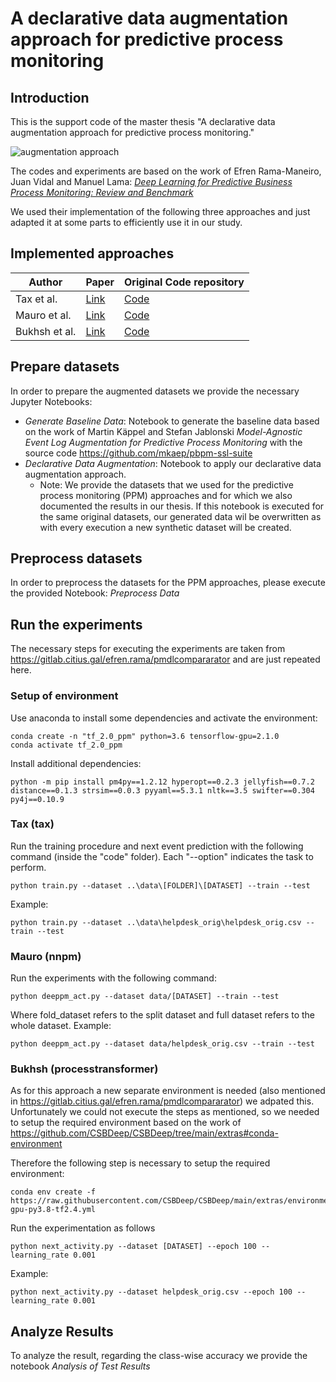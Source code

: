 # A declarative data augmentation approach for predictive process monitoring

## Introduction
This is the support code of the master thesis "A declarative data augmentation approach for predictive process monitoring."

![augmentation approach](https://github.com/user-attachments/assets/6c6fb37b-e013-4c95-992d-86c2e648bed9)

The codes and experiments are based on the work of Efren Rama-Maneiro, Juan Vidal and Manuel Lama: [_Deep Learning for Predictive Business Process Monitoring: Review and Benchmark_]([url](https://gitlab.citius.gal/efren.rama/pmdlcompararator))

We used their implementation of the following three approaches and just adapted it at some parts to efficiently use it in our study.

## Implemented approaches

| Author | Paper | Original Code repository |
| --------------- | --------------- | --------------- |
| Tax et al.    | [Link]([url](https://arxiv.org/abs/1612.02130))     | [Code]([url](https://github.com/verenich/ProcessSequencePrediction))     |
| Mauro et al.    | [Link]([url](https://openreview.net/forum?id=OxYPkm8nGEq))     | [Code]([url](https://github.com/nicoladimauro/nnpm))     |
| Bukhsh et al.    | [Link]([url](https://arxiv.org/abs/2104.00721))    | [Code]([url](https://github.com/Zaharah/processtransformer))     |


## Prepare datasets

In order to prepare the augmented datasets we provide the necessary Jupyter Notebooks:
* _Generate Baseline Data_: Notebook to generate the baseline data based on the work of Martin Käppel and Stefan Jablonski _Model-Agnostic Event Log Augmentation for Predictive Process Monitoring_ with the source code https://github.com/mkaep/pbpm-ssl-suite
* _Declarative Data Augmentation_: Notebook to apply our declarative data augmentation approach.
  * Note: We provide the datasets that we used for the predictive process monitoring (PPM) approaches and for which we also documented the results in our thesis. If this notebook is executed for the same original datasets, our generated data wil be overwritten as with every execution a new synthetic dataset will be created.

## Preprocess datasets
In order to preprocess the datasets for the PPM approaches, please execute the provided Notebook: _Preprocess Data_

## Run the experiments
The necessary steps for executing the experiments are taken from https://gitlab.citius.gal/efren.rama/pmdlcompararator and are just repeated here.

### Setup of environment
Use anaconda to install some dependencies and activate the environment:

    conda create -n "tf_2.0_ppm" python=3.6 tensorflow-gpu=2.1.0
    conda activate tf_2.0_ppm

Install additional dependencies:

    python -m pip install pm4py==1.2.12 hyperopt==0.2.3 jellyfish==0.7.2 distance==0.1.3 strsim==0.0.3 pyyaml==5.3.1 nltk==3.5 swifter==0.304 py4j==0.10.9

### Tax (tax)
Run the training procedure and next event prediction with the following command (inside the "code" folder). Each "--option" indicates the task to perform.

    python train.py --dataset ..\data\[FOLDER]\[DATASET] --train --test
    
Example:

	python train.py --dataset ..\data\helpdesk_orig\helpdesk_orig.csv --train --test


### Mauro (nnpm)
Run the experiments with the following command:

    python deeppm_act.py --dataset data/[DATASET] --train --test

Where fold_dataset refers to the split dataset and full dataset refers to the whole dataset. Example:

	python deeppm_act.py --dataset data/helpdesk_orig.csv --train --test

### Bukhsh (processtransformer)
As for this approach a new separate environment is needed (also mentioned in https://gitlab.citius.gal/efren.rama/pmdlcompararator) we adpated this. Unfortunately we could not execute the steps as mentioned, so we needed to setup the required environment based on the work of https://github.com/CSBDeep/CSBDeep/tree/main/extras#conda-environment

Therefore the following step is necessary to setup the required environment:

	conda env create -f https://raw.githubusercontent.com/CSBDeep/CSBDeep/main/extras/environment-gpu-py3.8-tf2.4.yml

Run the experimentation as follows

	python next_activity.py --dataset [DATASET] --epoch 100 --learning_rate 0.001

Example:

	python next_activity.py --dataset helpdesk_orig.csv --epoch 100 --learning_rate 0.001


## Analyze Results
To analyze the result, regarding the class-wise accuracy we provide the notebook _Analysis of Test Results_

